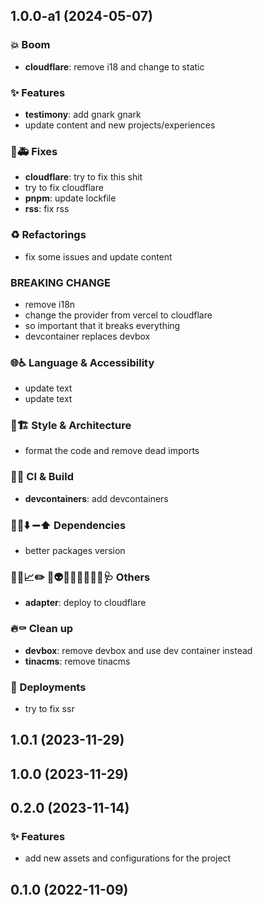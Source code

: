 ## 1.0.0-a1 (2024-05-07)

### 💥 Boom

- **cloudflare**: remove i18 and change to static

### ✨ Features

- **testimony**: add gnark gnark
- update content and new projects/experiences

### 🐛🚑️ Fixes

- **cloudflare**: try to fix this shit
- try to fix cloudflare
- **pnpm**: update lockfile
- **rss**: fix rss

### ♻️  Refactorings

- fix some issues and update content

### BREAKING CHANGE

- remove i18n
- change the provider from vercel to cloudflare
- so important that it breaks everything
- devcontainer replaces devbox

### 🌐♿️ Language & Accessibility

- update text
- update text

### 🎨🏗️ Style & Architecture

- format the code and remove dead imports

### 💚👷 CI & Build

- **devcontainers**: add devcontainers

### 📌➕⬇️ ➖⬆️  Dependencies

- better packages version

### 🔐🚧📈✏️ 💩👽️🍻💬🥚🌱🚩🥅🩺 Others

- **adapter**: deploy to cloudflare

### 🔥⚰️  Clean up

- **devbox**: remove devbox and use dev container instead
- **tinacms**: remove tinacms

### 🚀 Deployments

- try to fix ssr

## 1.0.1 (2023-11-29)

## 1.0.0 (2023-11-29)

## 0.2.0 (2023-11-14)

### ✨ Features

- add new assets and configurations for the project

## 0.1.0 (2022-11-09)
